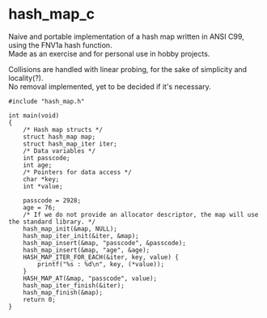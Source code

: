 # hash_map_c
Naive and portable implementation of a hash map written in ANSI C99, using the FNV1a hash function.</br>
Made as an exercise and for personal use in hobby projects.

Collisions are handled with linear probing, for the sake of simplicity and locality(?).</br>
No removal implemented, yet to be decided if it's necessary.

```
#include "hash_map.h"

int main(void)
{
	/* Hash map structs */
	struct hash_map map;
	struct hash_map_iter iter;
	/* Data variables */
	int passcode;
	int age;
	/* Pointers for data access */
	char *key;
	int *value;

	passcode = 2928;
	age = 76;
	/* If we do not provide an allocator descriptor, the map will use the standard library. */
	hash_map_init(&map, NULL);
	hash_map_iter_init(&iter, &map);
	hash_map_insert(&map, "passcode", &passcode);
	hash_map_insert(&map, "age", &age);
	HASH_MAP_ITER_FOR_EACH(&iter, key, value) {
		printf("%s : %d\n", key, (*value));
	}
	HASH_MAP_AT(&map, "passcode", value);
	hash_map_iter_finish(&iter);
	hash_map_finish(&map);
	return 0;
}
```
